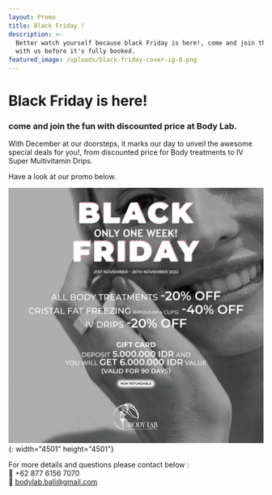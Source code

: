 ```yaml
---
layout: Promo
title: Black Friday !
description: >-
  Better watch yourself because black Friday is here!, come and join the fun
  with us before it's fully booked.
featured_image: /uploads/black-friday-cover-ig-8.png
---
```

# Black Friday is here\!

### come and join the fun with discounted price at Body Lab.

With December at our doorsteps, it marks our day to unveil the awesome special deals for you\!, from discounted price for Body treatments to IV Super Multivitamin Drips.

Have a look at our promo below.

![](/uploads/black-friday-cover-ig-9.png){: width="4501" height="4501"}

For more details and questions please contact below :<br>📲 +62 877 6156 7070<br>📧 bodylab.bali@gmail.com

&nbsp;